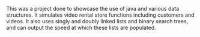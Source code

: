 This was a project done to showcase the use of java and various data structures. It simulates video rental store functions including customers and videos.  It also uses singly and doubly linked lists and binary search trees, and can output the speed at which these lists are populated.
